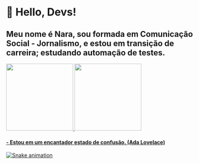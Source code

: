 # :rainbow: Hello, Devs!
##  Meu nome é Nara, sou formada em Comunicação Social - Jornalismo, e estou em transição de carreira; estudando automação de testes.
<div>
<a href="https://github.com/Nara2050">
<img height="180em" src="https://github-readme-stats.vercel.app/api/top-langs/?username=Nara2050&layout=compact&langs_count=7&theme=dracula"/>
<img height="180em" src="https://github-readme-stats.vercel.app/api?username=Nara2050&show_icons=true&theme=dracula&include_all_commits=true&count_private=true"/>
</div>

  #### - Estou em um encantador estado de confusão.  (Ada Lovelace)
  
  ![Snake animation](https://github.com/nara2050/nara2050/blob/output/github-contribution-grid-snake.svg)
  

